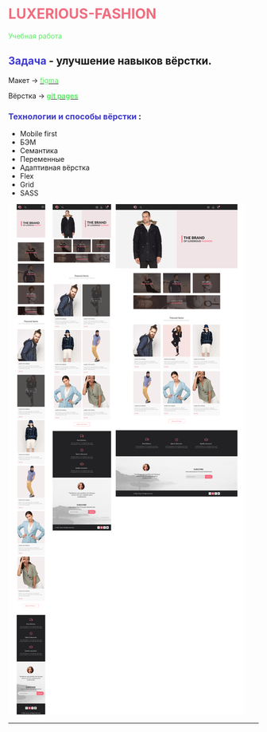 # <span style="color:#f16d7f">LUXERIOUS-FASHION</span>

<span style="color:#5beb63">Учебная работа</span>

## <span style="color:#3e39cc">Задача</span> - улучшение навыков вёрстки.

Макет -> [<span style="color:#5beb63">figma</span>](https://www.figma.com/file/A0xDvMJEVjiET60WoasrkG/Shop-Layout?type=design&mode=design&t=CGd40175wV9sTods-1)

Вёрстка -> [**<span style="color:#5beb63">git pages</span>**](https://artiom30.github.io/LUXERIOUS-FASHION/index.html)

### <span style="color:#3e39cc">Технологии и способы вёрстки</span> :

- Mobile first
- БЭМ
- Семантика
- Переменные
- Адаптивная вёрстка
- Flex
- Grid
- SASS

![LUXERIOUS-FASHION](images/website/prewiew-readme.png)

---
